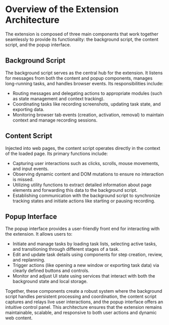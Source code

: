 # Overview of the Extension Architecture

The extension is composed of three main components that work together seamlessly to provide its functionality: the background script, the content script, and the popup interface.

## Background Script

The background script serves as the central hub for the extension. It listens for messages from both the content and popup components, manages long-running tasks, and handles browser events. Its responsibilities include:

- Routing messages and delegating actions to appropriate modules (such as state management and context tracking).
- Coordinating tasks like recording screenshots, updating task state, and exporting data.
- Monitoring browser tab events (creation, activation, removal) to maintain context and manage recording sessions.

## Content Script

Injected into web pages, the content script operates directly in the context of the loaded page. Its primary functions include:

- Capturing user interactions such as clicks, scrolls, mouse movements, and input events.
- Observing dynamic content and DOM mutations to ensure no interaction is missed.
- Utilizing utility functions to extract detailed information about page elements and forwarding this data to the background script.
- Establishing communication with the background script to synchronize tracking states and initiate actions like starting or pausing recording.

## Popup Interface

The popup interface provides a user-friendly front end for interacting with the extension. It allows users to:

- Initiate and manage tasks by loading task lists, selecting active tasks, and transitioning through different stages of a task.
- Edit and update task details using components for step creation, review, and replanning.
- Trigger actions (like opening a new window or exporting task data) via clearly defined buttons and controls.
- Monitor and adjust UI state using services that interact with both the background state and local storage.

Together, these components create a robust system where the background script handles persistent processing and coordination, the content script captures and relays live user interactions, and the popup interface offers an intuitive control panel. This architecture ensures that the extension remains maintainable, scalable, and responsive to both user actions and dynamic web content.